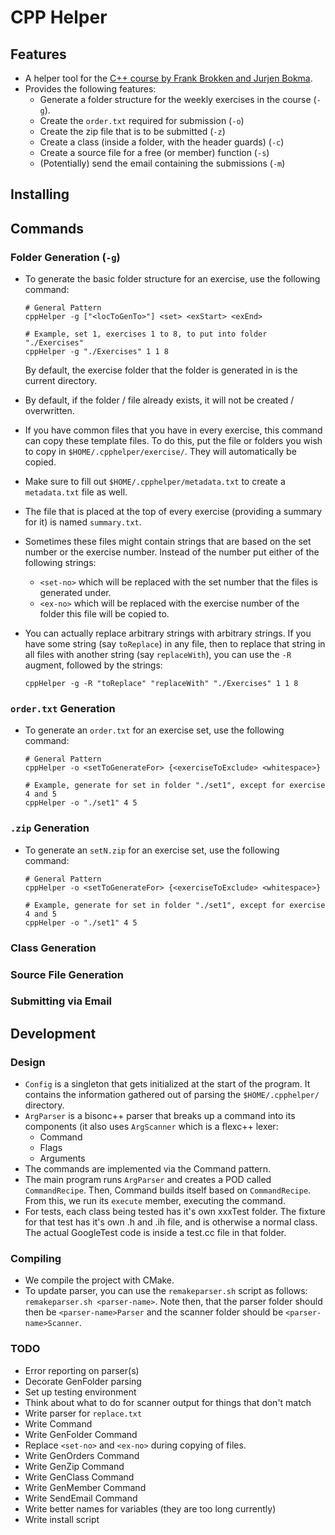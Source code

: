 # CPP Helper

## Features

* A helper tool for the [C++ course by Frank Brokken and Jurjen Bokma](http://www.icce.rug.nl/edu/).
* Provides the following features:
  * Generate a folder structure for the weekly exercises in the course (`-g`).
  * Create the `order.txt` required for submission (`-o`)
  * Create the zip file that is to be submitted (`-z`)
  * Create a class (inside a folder, with the header guards) (`-c`)
  * Create a source file for a free (or member) function (`-s`)
  * (Potentially) send the email containing the submissions (`-m`)

## Installing

## Commands

### Folder Generation (`-g`)
* To generate the basic folder structure for an exercise, use the following 
  command:
  ```shell
  # General Pattern
  cppHelper -g ["<locToGenTo>"] <set> <exStart> <exEnd>
  
  # Example, set 1, exercises 1 to 8, to put into folder "./Exercises"
  cppHelper -g "./Exercises" 1 1 8
  ```
  By default, the exercise folder that the folder is generated in is the
  current directory.

* By default, if the folder / file already exists, it will not be created /
  overwritten.
* If you have common files that you have in every exercise, this command can
  copy these template files. To do this, put the file or folders you wish to
  copy in `$HOME/.cpphelper/exercise/`. They will automatically be copied.
* Make sure to fill out `$HOME/.cpphelper/metadata.txt` to create a
  `metadata.txt` file as well.
* The file that is placed at the top of every exercise (providing a summary for
  it) is named `summary.txt`.
* Sometimes these files might contain strings that are based on the set number
  or the exercise number. Instead of the number put either of the following
  strings:
  * `<set-no>` which will be replaced with the set number that the files is
    generated under.
  * `<ex-no>` which will be replaced with the exercise number of the folder this
    file will be copied to.
* You can actually replace arbitrary strings with arbitrary strings. If you have
  some string (say `toReplace`) in any file, then to replace that string in all
  files with another string (say `replaceWith`), you can use the `-R` augment,
  followed by the strings:
  ```shell
  cppHelper -g -R "toReplace" "replaceWith" "./Exercises" 1 1 8
  ```

### `order.txt` Generation
* To generate an `order.txt` for an exercise set, use the following command:
  ```shell
  # General Pattern
  cppHelper -o <setToGenerateFor> {<exerciseToExclude> <whitespace>}
  
  # Example, generate for set in folder "./set1", except for exercise 4 and 5
  cppHelper -o "./set1" 4 5
  ```

### `.zip` Generation
* To generate an `setN.zip` for an exercise set, use the following command:
  ```shell
  # General Pattern
  cppHelper -o <setToGenerateFor> {<exerciseToExclude> <whitespace>}
  
  # Example, generate for set in folder "./set1", except for exercise 4 and 5
  cppHelper -o "./set1" 4 5
  ```

### Class Generation

### Source File Generation

### Submitting via Email


## Development

### Design
* `Config` is a singleton that gets initialized at the start of the program. It
  contains the information gathered out of parsing the `$HOME/.cpphelper/`
  directory.
* `ArgParser` is a bisonc++ parser that breaks up a command into its components
  (it also uses `ArgScanner` which is a flexc++ lexer:
  * Command
  * Flags
  * Arguments
* The commands are implemented via the Command pattern.
* The main program runs `ArgParser` and creates a POD called `CommandRecipe`.
  Then, Command builds itself based on `CommandRecipe`. From this, we run its
  `execute` member, executing the command.
* For tests, each class being tested has it's own xxxTest folder. The fixture
  for that test has it's own .h and .ih file, and is otherwise a normal class.
  The actual GoogleTest code is inside a test.cc file in that folder.

### Compiling
* We compile the project with CMake.
* To update parser, you can use the `remakeparser.sh` script as follows:
  `remakeparser.sh <parser-name>`. Note then, that the parser folder should 
  then be `<parser-name>Parser` and the scanner folder should be
  `<parser-name>Scanner`.

### TODO
* Error reporting on parser(s)
* Decorate GenFolder parsing
* Set up testing environment
* Think about what to do for scanner output for things that don't match
* Write parser for `replace.txt`
* Write Command
* Write GenFolder Command
* Replace `<set-no>` and `<ex-no>` during copying of files.
* Write GenOrders Command 
* Write GenZip Command 
* Write GenClass Command
* Write GenMember Command
* Write SendEmail Command
* Write better names for variables (they are too long currently)
* Write install script
